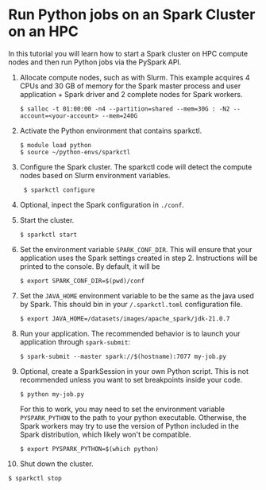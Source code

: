 # Run Python jobs on an Spark Cluster on an HPC

In this tutorial you will learn how to start a Spark cluster on HPC compute nodes and then run
Python jobs via the PySpark API.

1. Allocate compute nodes, such as with Slurm. This example acquires 4 CPUs and 30 GB of memory
   for the Spark master process and user application + Spark driver and 2 complete nodes for Spark
   workers.

   ```console
   $ salloc -t 01:00:00 -n4 --partition=shared --mem=30G : -N2 --account=<your-account> --mem=240G
   ```

2. Activate the Python environment that contains sparkctl.

   ```console
   $ module load python
   $ source ~/python-envs/sparkctl
   ```

3. Configure the Spark cluster. The sparkctl code will detect the compute nodes based on
   Slurm environment variables.

   ```console
    $ sparkctl configure
    ```
    
4. Optional, inpect the Spark configuration in `./conf`.
    
5. Start the cluster.

    ```console
    $ sparkctl start
    ```

6. Set the environment variable `SPARK_CONF_DIR`. This will ensure that your application uses the
   Spark settings created in step 2. Instructions will be printed to the console. By default, it
   will be

   ```console
   $ export SPARK_CONF_DIR=$(pwd)/conf
   ```

7. Set the `JAVA_HOME` environment variable to be the same as the java used by Spark. This should
   bin in your `/.sparkctl.toml` configuration file.

   ```console
   $ export JAVA_HOME=/datasets/images/apache_spark/jdk-21.0.7
   ```

8. Run your application. The recommended behavior is to launch your application through
   `spark-submit`:

   ```console
   $ spark-submit --master spark://$(hostname):7077 my-job.py
   ```

9. Optional, create a SparkSession in your own Python script. This is not recommended unless you
   want to set breakpoints inside your code.

   ```console
   $ python my-job.py
   ```

   For this to work, you may need to set the environment variable `PYSPARK_PYTHON` to the path to
   your python executable. Otherwise, the Spark workers may try to use the version of Python
   included in the Spark distribution, which likely won't be compatible.

   ```console
   $ export PYSPARK_PYTHON=$(which python)
   ```

10. Shut down the cluster.

   ```console
   $ sparkctl stop
   ```
